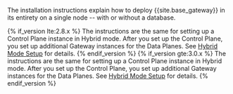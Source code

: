 <!-- Deployment Options section; used in all Enterprise installation topics - except k8s -->
The installation instructions explain how to deploy {{site.base_gateway}} in its entirety on a single node -- with or without a database.

{% if_version lte:2.8.x %}
The instructions are the same for setting up a Control Plane instance in Hybrid mode. After you set up the Control Plane, you set up additional Gateway instances for the Data Planes. See [Hybrid Mode Setup](/gateway/{{include.kong_version}}/plan-and-deploy/hybrid-mode/hybrid-mode-setup) for details.
{% endif_version %}
{% if_version gte:3.0.x %}
The instructions are the same for setting up a Control Plane instance in Hybrid mode. After you set up the Control Plane, you set up additional Gateway instances for the Data Planes. See [Hybrid Mode Setup](/gateway/{{include.kong_version}}/production/deployment-topologies/hybrid-mode/setup) for details.
{% endif_version %}
